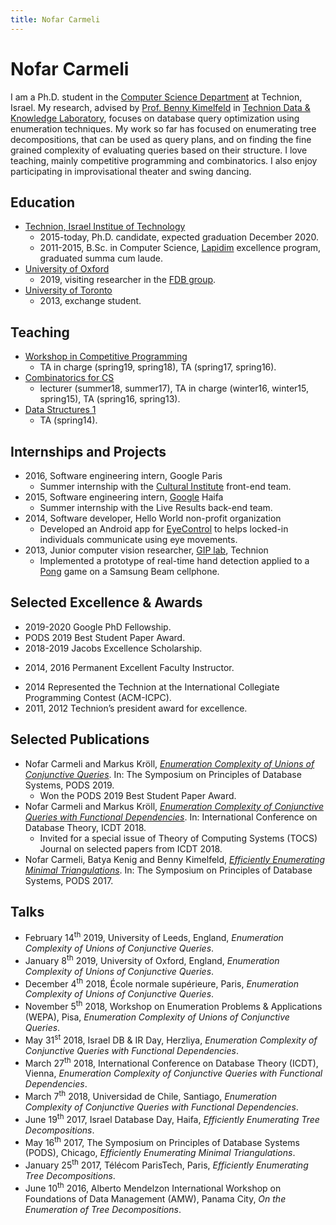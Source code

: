 ```yaml
---
title: Nofar Carmeli
---
```


# Nofar Carmeli

I am a Ph.D. student in the [Computer Science Department](http://cs.technion.ac.il/) at Technion, Israel. My research, advised by [Prof. Benny Kimelfeld](https://benny.cs.technion.ac.il/) in [Technion Data & Knowledge Laboratory](https://tdk.cs.technion.ac.il/), focuses on database query optimization using enumeration techniques.
My work so far has focused on enumerating tree decompositions, that can be used as query plans, and on finding the fine grained complexity of evaluating queries based on their structure.
I love teaching, mainly competitive programming and combinatorics. I also enjoy participating in improvisational theater and swing dancing.

## Education

* [Technion, Israel Institue of Technology](https://www.technion.ac.il/en/home-2/)
  * 2015-today, Ph.D. candidate, expected graduation December 2020.
  * 2011-2015, B.Sc. in Computer Science, [Lapidim](http://lapidim.cs.technion.ac.il/) excellence program, graduated summa cum laude.
* [University of Oxford](http://www.ox.ac.uk/)
  * 2019, visiting researcher in the [FDB group](https://fdbresearch.github.io/).
* [University of Toronto](https://www.utoronto.ca/)
  * 2013, exchange student.

## Teaching

* [Workshop in Competitive Programming](https://webcourse.cs.technion.ac.il/234901)
  * TA in charge (spring19, spring18), TA (spring17, spring16).
* [Combinatorics for CS](https://webcourse.cs.technion.ac.il/234141)
  * lecturer (summer18, summer17), TA in charge (winter16, winter15, spring15), TA (spring16, spring13).
* [Data Structures 1](https://webcourse.cs.technion.ac.il/234218)
  * TA (spring14).
  
## Internships and Projects

* 2016, Software engineering intern, Google Paris
  * Summer internship with the [Cultural Institute](https://artsandculture.google.com/) front-end team.
* 2015, Software engineering intern, [Google](https://about.google/intl/en/) Haifa
  * Summer internship with the Live Results back-end team.
* 2014, Software developer, Hello World non-profit organization
  * Developed an Android app for [EyeControl](www.eyecontrol.co.il) to helps locked-in individuals communicate using eye movements.
* 2013, Junior computer vision researcher, [GIP lab](http://gip.cs.technion.ac.il/), Technion
  * Implemented a prototype of real-time hand detection applied to a [Pong](https://www.youtube.com/watch?v=msWkridhFyQ) game on a Samsung Beam cellphone.
  
## Selected Excellence & Awards

* 2019-2020	Google PhD Fellowship.
* PODS 2019 Best Student Paper Award.
* 2018-2019	Jacobs Excellence Scholarship.
<!-- * 2017, 2018 Faculty Excellence Scholarship. -->
* 2014, 2016	Permanent Excellent Faculty Instructor.
<!-- * 2014	Prize4life (a non-profit organization dedicated to the treatment of the ALS disease) scholarship for implementing the EyeControl application. -->
* 2014 Represented the Technion at the International Collegiate Programming Contest (ACM-ICPC).
* 2011, 2012	Technion’s president award for excellence.

## Selected Publications

* Nofar Carmeli and Markus Kröll, [*Enumeration Complexity of Unions of Conjunctive Queries*](https://arxiv.org/abs/1812.03831). In: The Symposium on Principles of Database Systems, PODS 2019.
  * Won the PODS 2019 Best Student Paper Award.
* Nofar Carmeli and Markus Kröll, [*Enumeration Complexity of Conjunctive Queries with Functional Dependencies*](https://arxiv.org/abs/1712.07880). In: International Conference on Database Theory, ICDT 2018.
  * Invited for a special issue of Theory of Computing Systems (TOCS) Journal on selected papers from ICDT 2018.
* Nofar Carmeli, Batya Kenig and Benny Kimelfeld, [*Efficiently Enumerating Minimal Triangulations*](https://arxiv.org/abs/1604.02833). In: The Symposium on Principles of Database Systems, PODS 2017.
<!-- Nofar Carmeli and Markus Kröll, *Enumeration Complexity of Unions of Conjunctive Queries*. In: Workshop on Enumeration Problems & Applications, WEPA 2018. -->
<!-- Nofar Carmeli, Batya Kenig and Benny Kimelfeld, *On the Enumeration of Tree Decompositions*. In: Alberto Mendelzon International Workshop on Foundations of Data Management, AMW 2016. -->

## Talks

* February 14<sup>th</sup> 2019, University of Leeds, England, *Enumeration Complexity of Unions of Conjunctive Queries*.
* January 8<sup>th</sup> 2019, University of Oxford, England, *Enumeration Complexity of Unions of Conjunctive Queries*.
* December 4<sup>th</sup> 2018, École normale supérieure, Paris, *Enumeration Complexity of Unions of Conjunctive Queries*.
* November 5<sup>th</sup> 2018, Workshop on Enumeration Problems & Applications (WEPA), Pisa, *Enumeration Complexity of Unions of Conjunctive Queries*.
* May 31<sup>st</sup> 2018, Israel DB & IR Day, Herzliya, *Enumeration Complexity of Conjunctive Queries with Functional Dependencies*.
* March 27<sup>th</sup> 2018, International Conference on Database Theory (ICDT), Vienna, *Enumeration Complexity of Conjunctive Queries with Functional Dependencies*.
* March 7<sup>th</sup> 2018, Universidad de Chile, Santiago, *Enumeration Complexity of Conjunctive Queries with Functional Dependencies*.
* June 19<sup>th</sup> 2017, Israel Database Day, Haifa, *Efficiently Enumerating Tree Decompositions*.
* May 16<sup>th</sup> 2017, The Symposium on Principles of Database Systems (PODS), Chicago, *Efficiently Enumerating Minimal Triangulations*.
* January 25<sup>th</sup> 2017, Télécom ParisTech, Paris, *Efficiently Enumerating Tree Decompositions*.
* June 10<sup>th</sup> 2016, Alberto Mendelzon International Workshop on Foundations of Data Management (AMW), Panama City, *On the Enumeration of Tree Decompositions*.

